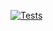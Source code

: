 [![Tests](https://github.com/wrzonki/app/actions/workflows/ci.yml/badge.svg)](https://github.com/wrzonki/app/actions/workflows/ci.yml)